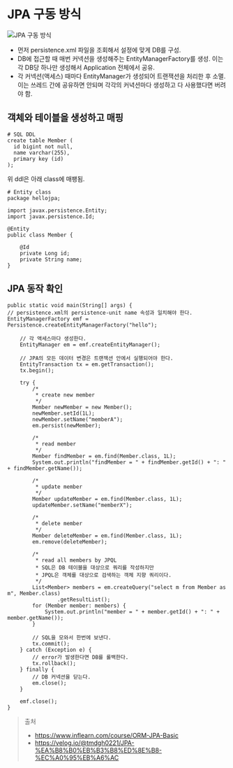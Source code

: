 # JPA 구동 방식

![JPA 구동 방식](https://media.vlpt.us/images/tmdgh0221/post/bf85fa44-6452-4f03-8045-be8ab11380d0/operation_way.PNG)

- 먼저 persistence.xml 파일을 조회해서 설정에 맞게 DB를 구성.
- DB에 접근할 때 매번 커넥션을 생성해주는 EntityManagerFactory를 생성. 이는 각 DB당 하나만 생성해서 Application 전체에서 공유.
- 각 커넥션(액세스) 때마다 EntityManager가 생성되어 트랜잭션을 처리한 후 소멸. 이는 쓰레드 간에 공유하면 안되며 각각의 커녁션마다 생성하고 다 사용했다면 버려야 함.

## 객체와 테이블을 생성하고 매핑

```
# SQL DDL
create table Member (
  id bigint not null,
  name varchar(255),
  primary key (id)
);
```

위 ddl은 아래 class에 매팽됨.

```
# Entity class
package hellojpa;

import javax.persistence.Entity;
import javax.persistence.Id;

@Entity
public class Member {

    @Id
    private Long id;
    private String name;
}

```

## JPA 동작 확인

```
public static void main(String[] args) {
// persistence.xml의 persistence-unit name 속성과 일치해야 한다.
EntityManagerFactory emf = Persistence.createEntityManagerFactory("hello");

    // 각 액세스마다 생성한다.
    EntityManager em = emf.createEntityManager();

    // JPA의 모든 데이터 변경은 트랜잭션 안에서 실행되어야 한다.
    EntityTransaction tx = em.getTransaction();
    tx.begin();

    try {
        /*
         * create new member
         */
        Member newMember = new Member();
        newMember.setId(1L);
        newMember.setName("memberA");
        em.persist(newMember);

        /*
         * read member
         */
        Member findMember = em.find(Member.class, 1L);
        System.out.println("findMember = " + findMember.getId() + ": " + findMember.getName());

        /*
         * update member
         */
        Member updateMember = em.find(Member.class, 1L);
        updateMember.setName("memberX");

        /*
         * delete member
         */
        Member deleteMember = em.find(Member.class, 1L);
        em.remove(deleteMember);

        /*
         * read all members by JPQL
         * SQL은 DB 테이블을 대상으로 쿼리를 작성하지만
         * JPQL은 객체를 대상으로 검색하는 객체 지향 쿼리이다.
         */
        List<Member> members = em.createQuery("select m from Member as m", Member.class)
                .getResultList();
        for (Member member: members) {
            System.out.println("member = " + member.getId() + ": " + member.getName());
        }

        // SQL을 모와서 한번에 보낸다.
        tx.commit();
    } catch (Exception e) {
        // error가 발생한다면 DB를 롤백한다.
        tx.rollback();
    } finally {
        // DB 커넥션을 닫는다.
        em.close();
    }

    emf.close();
}

```

> 출처
>
> - https://www.inflearn.com/course/ORM-JPA-Basic
> - https://velog.io/@tmdgh0221/JPA-%EA%B8%B0%EB%B3%B8%ED%8E%B8-%EC%A0%95%EB%A6%AC
